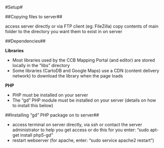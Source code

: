 #Setup#


##Copying files to server##

access server directly or via FTP client (eg: FileZilla)
copy contents of main folder to the directory you want them to exist in on server


##Dependencies##
	
__Libraries__  
* Most libraries used by the CCB Mapping Portal (and editor) are stored locally in the “libs” directory
* Some libraries (CartoDB and Google Maps) use a CDN (content delivery network) to download the library when the page loads

__PHP__  
* PHP must be installed on your server
* The “gd” PHP module must be installed on your server (details on how to install this below)


##Installing “gd” PHP package on to server##

* access terminal on server directly, via ssh or contact the server administrator to help you get access or do this for you
enter: “sudo apt-get install php5-gd”
* restart webserver (for apache, enter: “sudo service apache2 restart”)